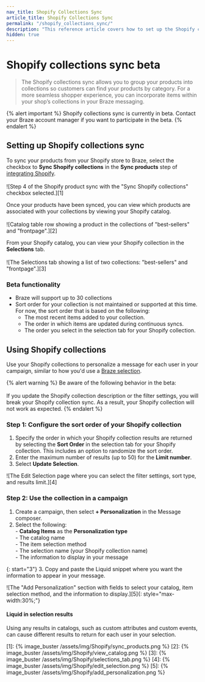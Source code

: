 ```yaml
---
nav_title: Shopify Collections Sync
article_title: Shopify Collections Sync
permalink: "/shopify_collections_sync/"
description: "This reference article covers how to set up the Shopify collections sync, which allows you to group your products into collections so customers can find your products by category."
hidden: true
---
```


# Shopify collections sync beta

> The Shopify collections sync allows you to group your products into collections so customers can find your products by category. For a more seamless shopper experience, you can incorporate items within your shop’s collections in your Braze messaging.

{% alert important %}
Shopify collections sync is currently in beta. Contact your Braze account manager if you want to participate in the beta.
{% endalert %}

## Setting up Shopify collections sync

To sync your products from your Shopify store to Braze, select the checkbox to **Sync Shopify collections** in the **Sync products** step of [integrating Shopify]({{site.baseurl}}/partners/message_orchestration/channel_extensions/ecommerce/shopify/setting_up_shopify#setting-up-shopify-in-braze).<br><br>![Step 4 of the Shopify product sync with the "Sync Shopify collections" checkbox selected.][1]

Once your products have been synced, you can view which products are associated with your collections by viewing your Shopify catalog. <br><br>![Catalog table row showing a product in the collections of "best-sellers" and "frontpage".][2]

From your Shopify catalog, you can view your Shopify collection in the **Selections** tab. <br><br>![The Selections tab showing a list of two collections: "best-sellers" and "frontpage".][3]

### Beta functionality

- Braze will support up to 30 collections
- Sort order for your collection is not maintained or supported at this time. For now, the sort order that is based on the following:
    - The most recent items added to your collection.
    - The order in which items are updated during continuous syncs.
    - The order you select in the selection tab for your Shopify collection.

## Using Shopify collections

Use your Shopify collections to personalize a message for each user in your campaign, similar to how you'd use a [Braze selection]({{site.baseurl}}/user_guide/personalization_and_dynamic_content/catalogs/selections/).

{% alert warning %}
Be aware of the following behavior in the beta: <br><br>If you update the Shopify collection description or the filter settings, you will break your Shopify collection sync. As a result, your Shopify collection will not work as expected. 
{% endalert %}

### Step 1: Configure the sort order of your Shopify collection

1. Specify the order in which your Shopify collection results are returned by selecting the **Sort Order** in the selection tab for your Shopify collection. This includes an option to randomize the sort order.
2. Enter the maximum number of results (up to 50) for the **Limit number**.
3. Select **Update Selection**.

![The Edit Selection page where you can select the filter settings, sort type, and results limit.][4]

### Step 2: Use the collection in a campaign

1. Create a campaign, then select **+ Personalization** in the Message composer.
2. Select the following:<br>- **Catalog Items** as the **Personalization type**<br>- The catalog name<br>- The item selection method<br>- The selection name (your Shopify collection name) <br>- The information to display in your message

{: start="3"}
3. Copy and paste the Liquid snippet where you want the information to appear in your message.

![The "Add Personalization" section with fields to select your catalog, item selection method, and the information to display.][5]{: style="max-width:30%;"}

#### Liquid in selection results

Using any results in catalogs, such as custom attributes and custom events, can cause different results to return for each user in your selection.

[1]: {% image_buster /assets/img/Shopify/sync_products.png %}
[2]: {% image_buster /assets/img/Shopify/view_catalog.png %}
[3]: {% image_buster /assets/img/Shopify/selections_tab.png %}
[4]: {% image_buster /assets/img/Shopify/edit_selection.png %}
[5]: {% image_buster /assets/img/Shopify/add_personalization.png %}
